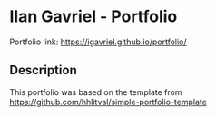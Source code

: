 # Ilan Gavriel - Portfolio

Portfolio link: https://igavriel.github.io/portfolio/

## Description

This portfolio was based on the template from https://github.com/hhlitval/simple-portfolio-template

